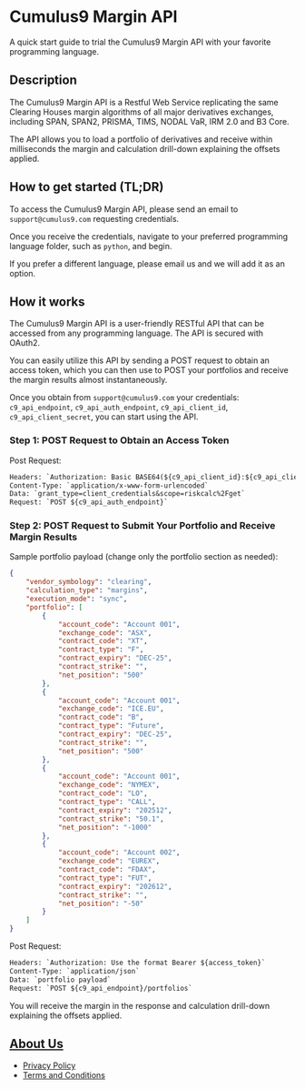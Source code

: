 # Cumulus9 Margin API

A quick start guide to trial the Cumulus9 Margin API with your favorite programming language.

## Description

The Cumulus9 Margin API is a Restful Web Service replicating the same Clearing Houses margin algorithms of all major derivatives exchanges, including SPAN, SPAN2, PRISMA, TIMS, NODAL VaR, IRM 2.0 and B3 Core.

The API allows you to load a portfolio of derivatives and receive within milliseconds the margin and calculation drill-down explaining the offsets applied.

## How to get started (TL;DR)

To access the Cumulus9 Margin API, please send an email to `support@cumulus9.com` requesting credentials.

Once you receive the credentials, navigate to your preferred programming language folder, such as `python`, and begin.

If you prefer a different language, please email us and we will add it as an option.

## How it works

The Cumulus9 Margin API is a user-friendly RESTful API that can be accessed from any programming language. The API is secured with OAuth2.

You can easily utilize this API by sending a POST request to obtain an access token, which you can then use to POST your portfolios and receive the margin results almost instantaneously.

Once you obtain from `support@cumulus9.com` your credentials: `c9_api_endpoint`, `c9_api_auth_endpoint`, `c9_api_client_id`, `c9_api_client_secret`, you can start using the API.

### Step 1: POST Request to Obtain an Access Token

Post Request:

```txt
Headers: `Authorization: Basic BASE64(${c9_api_client_id}:${c9_api_client_secret})`
Content-Type: `application/x-www-form-urlencoded`
Data: `grant_type=client_credentials&scope=riskcalc%2Fget`
Request: `POST ${c9_api_auth_endpoint}`
```

### Step 2: POST Request to Submit Your Portfolio and Receive Margin Results

Sample portfolio payload (change only the portfolio section as needed):

```json
{
    "vendor_symbology": "clearing",
    "calculation_type": "margins",
    "execution_mode": "sync",
    "portfolio": [
        {
            "account_code": "Account 001",
            "exchange_code": "ASX",
            "contract_code": "XT",
            "contract_type": "F",
            "contract_expiry": "DEC-25",
            "contract_strike": "",
            "net_position": "500"
        },
        {
            "account_code": "Account 001",
            "exchange_code": "ICE.EU",
            "contract_code": "B",
            "contract_type": "Future",
            "contract_expiry": "DEC-25",
            "contract_strike": "",
            "net_position": "500"
        },
        {
            "account_code": "Account 001",
            "exchange_code": "NYMEX",
            "contract_code": "LO",
            "contract_type": "CALL",
            "contract_expiry": "202512",
            "contract_strike": "50.1",
            "net_position": "-1000"
        },
        {
            "account_code": "Account 002",
            "exchange_code": "EUREX",
            "contract_code": "FDAX",
            "contract_type": "FUT",
            "contract_expiry": "202612",
            "contract_strike": "",
            "net_position": "-50"
        }
    ]
}
```

Post Request:

```txt
Headers: `Authorization: Use the format Bearer ${access_token}`
Content-Type: `application/json`
Data: `portfolio payload`
Request: `POST ${c9_api_endpoint}/portfolios`
```

You will receive the margin in the response and calculation drill-down explaining the offsets applied.

## [About Us](https://cumulus9.com)

* [Privacy Policy](https://cumulus9.com/privacy-policy)
* [Terms and Conditions](https://cumulus9.com/terms-and-conditions)
